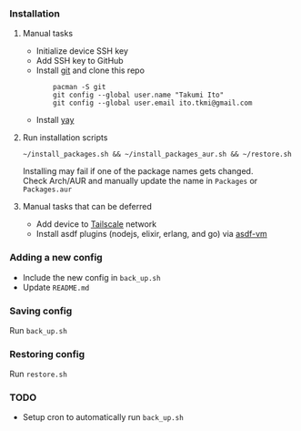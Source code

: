 ### Installation

1. Manual tasks
    - Initialize device SSH key
    - Add SSH key to GitHub
    - Install [git](https://wiki.archlinux.org/title/git) and clone this repo
      ```
          pacman -S git
          git config --global user.name "Takumi Ito"
          git config --global user.email ito.tkmi@gmail.com
      ```
    - Install [yay](https://github.com/Jguer/yay)
      
2. Run installation scripts  
      ```
      ~/install_packages.sh && ~/install_packages_aur.sh && ~/restore.sh 
      ```

    Installing may fail if one of the package names gets changed.  
    Check Arch/AUR and manually update the name in `Packages` or `Packages.aur`

3. Manual tasks that can be deferred
    - Add device to [Tailscale](https://tailscale.com/) network
    - Install asdf plugins (nodejs, elixir, erlang, and go) via [asdf-vm](https://asdf-vm.com/#/)

### Adding a new config

- Include the new config in `back_up.sh`
- Update `README.md`

### Saving config

Run `back_up.sh`

### Restoring config

Run `restore.sh`

### TODO

- Setup cron to automatically run `back_up.sh`

